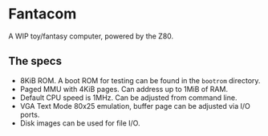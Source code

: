 # Fantacom
A WIP toy/fantasy computer, powered by the Z80.

## The specs
- 8KiB ROM. A boot ROM for testing can be found in the `bootrom` directory.
- Paged MMU with 4KiB pages. Can address up to 1MiB of RAM.
- Default CPU speed is 1MHz. Can be adjusted from command line.
- VGA Text Mode 80x25 emulation, buffer page can be adjusted via I/O ports.
- Disk images can be used for file I/O.
